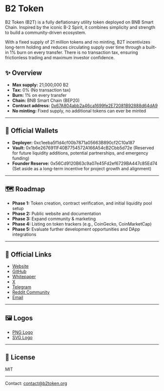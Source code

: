 # B2 Token

B2 Token (B2T) is a fully deflationary utility token deployed on BNB Smart Chain. Inspired by the iconic B-2 Spirit, it combines simplicity and strength to build a community-driven ecosystem.

With a fixed supply of 21 million tokens and no minting, B2T incentivizes long-term holding and reduces circulating supply over time through a built-in 1% burn on every transfer. There is no transaction tax, ensuring frictionless trading and maximum investor confidence.

## ✨ Overview

- **Max supply:** 21,000,000 B2
- **Tax:** 0% (No transaction tax)
- **Burn:** 1% on every transfer
- **Chain:** BNB Smart Chain (BEP20)
- **Contract address:** [0x67A804abb2a46ca1699fe2E72081B92888d64dA9](https://bscscan.com/token/0x67A804abb2a46ca1699fe2E72081B92888d64dA9)
- **No minting:** Fixed supply, no additional tokens can ever be minted

---

## 💼 Official Wallets

- **Deployer:** 0xc1eeba5f1d4cf00b7871a05663B890cf2C10a187
- **Vault:** 0x1b6e2676911F40B7754572A166A54cB2Cbb5d72e (Reserved for future liquidity additions, potential partnerships, and emergency funding)
- **Founder Reserve:** 0x56Cd9120B63c9a07e45Fd2ef6729BA447c85Ed74 (Set aside as a long-term incentive for project growth and alignment)

---

## 🗺 Roadmap

- **Phase 1:** Token creation, contract verification, and initial liquidity pool setup
- **Phase 2:** Public website and documentation
- **Phase 3:** Expand community & marketing
- **Phase 4:** Listing on token trackers (e.g., CoinGecko, CoinMarketCap)
- **Phase 5:** Evaluate further development opportunities and DApp integrations

---

## 🔗 Official Links

- [Website](https://b2token.org)
- [GitHub](https://github.com/B2-Token/B2T)
- [Whitepaper](https://github.com/B2-Token/B2T/blob/main/docs/B2T_Whitepaper.pdf)
- [X](https://x.com/b2token)
- [Telegram](https://t.me/b2token)
- [Reddit Community](https://www.reddit.com/r/B2Token/)
- [Email](mailto:contact@b2token.org)

---

## 🖼 Logos

- [PNG Logo](https://raw.githubusercontent.com/B2-Token/b2token-assets/main/B2T_logo.png)
- [SVG Logo](https://raw.githubusercontent.com/B2-Token/b2token-assets/refs/heads/main/B2T_Logo.svg)

---

## 📄 License

MIT

---

Contact: contact@b2token.org

